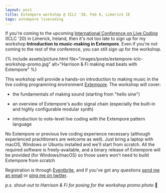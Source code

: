 ```yaml
---
layout: post
title: Extempore workshop @ ICLC '20, Feb 6, Limerick IE
tags: extempore livecoding
---
```


If you're coming to the upcoming
[International Conference on Live Coding](http://iclc.toplap.org/2020/) (ICLC
'20) in Limerick, Ireland, then it's not too late to sign up for my workshop
**Introduction to music-making in Extempore**. Even if you're not coming to the
rest of the conference, you can still sign up for the workshop.

{% include assets/picture.html file="images/posts/extempore-iclc-workshop-promo.jpg" alt="Harrison & Fi making mad beats with Extempore" %}

This workshop will provide a hands-on introduction to making music in the live
coding programming environment [Extempore](https://github.com/digego/extempore).
The workshop will cover:

- the fundamentals of making sound (starting from "hello sine")

- an overview of Extempore's audio signal chain (especially the built-in and
  highly configurable modular synth)

- introduction to note-level live coding with the Extempore pattern language

No Extempore or previous live coding experience necessary (although experienced
practitioners are welcome as well). Just bring a laptop with macOS, Windows or
Ubuntu installed and we'll start from scratch. All the required software is
freely-available, and a binary release of Extempore will be provided (for
Windows/macOS) so those users won't need to build Extempore from scratch

Registration is through
[Eventbrite](https://www.eventbrite.ie/e/introduction-to-music-making-in-extempore-tickets-89794851819),
and if you've got any questions [send me an email](mailto:ben.swift@anu.edu.au)
or [ping me on twitter](https://twitter.com/benswift).

_p.s. shout-out to Harrison & Fi for posing for the workshop promo photo_ 📸
